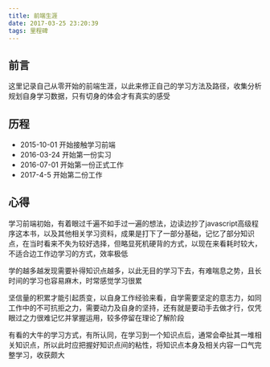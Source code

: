 ```yaml
---
title: 前端生涯
date: 2017-03-25 23:20:39
tags: 里程碑
---
```



## 前言
这里记录自己从零开始的前端生涯，以此来修正自己的学习方法及路径，收集分析规划自身学习数据，只有切身的体会才有真实的感受

## 历程
- 2015-10-01
开始接触学习前端
- 2016-03-24
开始第一份实习
- 2016-07-01
开始第一份正式工作
- 2017-4-5
开始第二份工作

## 心得
学习前端初始，有着眼过千遍不如手过一遍的想法，边读边抄了javascript高级程序这本书，以及其他相关学习资料，成果是打下了一部分基础，记忆了部分知识点，在当时看来不失为较好选择，但略显死机硬背的方式，以现在来看耗时较大，不适合边工作边学习的方式，效率极低

学的越多越发现需要补得知识点越多，以此无目的学习下去，有难喘息之势，且长时间的学习也容易麻木，时常感觉学习很累

坚信量的积累才能引起质变，以自身工作经验来看，自学需要坚定的意志力，如同工作中的不可抗拒之力，需要动力及自身的坚持，还有就是要动手去做才行，仅凭眼过之力很难记忆并掌握运用，较多停留在理论了解阶段

有看的大牛的学习方式，有所认同，在学习到一个知识点后，通常会牵扯其一堆相关知识点，所以此时应把握好知识点间的粘性，将知识点本身及相关内容一口气完整学习，收获颇大
